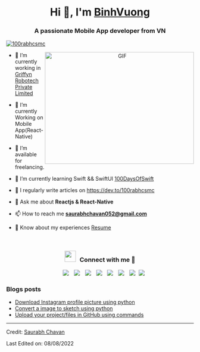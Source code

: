   <h1 align="center">Hi 👋, I'm <a href="http://binhvuong.id.vn/" target="blank">
BinhVuong</a></h1>
<h3 align="center">A passionate Mobile App developer from VN</h3>
<p align="left"> <a href="https://twitter.com/100rabhcsmc" target="blank"><img src="https://img.shields.io/instagram/follow/b1nhvuong?logo=instagram&amp;style=for-the-badge" alt="100rabhcsmc"></a> </p>
<a target="_blank" align="center">
  <img align="right" top="500" height="300" width="400" alt="GIF" src="https://media.giphy.com/media/SWoSkN6DxTszqIKEqv/giphy.gif">
</a>
<ul>
<li>
<p>🔭 I’m currently working in <a href="https://phoenix.tech/griffyn/" target="blank">Griffyn Robotech Private Limited</a></p>
</li>
<li>
<p>🌱 I’m currently Working on Mobile App(React-Native)</p>
</li>
<li>
<p>🤝 I’m available for freelancing.</p>
</li>
<li>
<p>🌱 I’m currently learning Swift &amp;&amp; SwiftUI <a href="https://github.com/100rabhcsmc/100DaysOfSwift" target="blank">100DaysOfSwift</a></p>
</li>
<li>
<p>📝 I regularly write articles on <a href="https://dev.to/100rabhcsmc">https://dev.to/100rabhcsmc</a></p>
</li>
<li>
<p>💬 Ask me about <strong>Reactjs &amp; React-Native</strong></p>
</li>
<li>
<p>📫 How to reach me <strong><a href="mailto:saurabhchavan052@gmail.com">saurabhchavan052@gmail.com</a></strong></p>
</li>
<li>
<p>📄 Know about my experiences <a href="https://github.com/100rabhcsmc/Me.io/blob/master/01SaurabhChavanReactNativeResume.pdf" target="blank">Resume</a></p>
<br>
</li>
</ul>
<h3 align="center"> <img src="https://media.giphy.com/media/iY8CRBdQXODJSCERIr/giphy.gif" width="30" height="30" style="margin-right: 10px;">Connect with me 🤝 </h3>
<p align="center">
 </p><div align="center" class="icons-social" style="margin-left: 10px;">
        <a style="margin-left: 10px;" target="_blank" href="https://www.linkedin.com/in/saurabhmchavan/">
			<img src="https://img.icons8.com/doodle/40/000000/linkedin--v2.png"></a>
        <a style="margin-left: 10px;" target="_blank" href="https://github.com/100rabhcsmc">
		<img src="https://img.icons8.com/doodle/40/000000/github--v1.png"></a>
		<a style="margin-left: 10px;" target="_blank" href="https://stackoverflow.com/users/12053852/saurabh-chavan?tab=profile">
				<img src="https://img.icons8.com/external-tal-revivo-color-tal-revivo/40/000000/external-stack-overflow-is-a-question-and-answer-site-for-professional-logo-color-tal-revivo.png"></a>
	   <a style="margin-left: 10px;" target="_blank" href="https://dev.to/100rabhcsmc">
					<img src="https://img.icons8.com/external-sketchy-juicy-fish/0.6x/external-blog-online-services-sketchy-sketchy-juicy-fish.png"></a>
        <a style="margin-left: 10px;" target="_blank" href="https://instagram.com/100rabhch">
			<img src="https://img.icons8.com/doodle/40/000000/instagram-new--v2.png"></a>
		<a style="margin-left: 10px;" target="_blank" href="https://twitter.com/100rabhcsmc">
			<img src="https://img.icons8.com/doodle/1x/twitter-squared--v2.png"></a>
		<a style="margin-left: 10px;" target="_blank" href="https://www.youtube.com/channel/UC-ZdNkKNHC6KguDqNFKO2Nw?view_as=subscriber">
				<img src="https://img.icons8.com/doodle/1x/youtube--v2.png"></a>
		<a style="margin-left: 5px;" target="_blank" href="https://github.com/100rabhcsmc/Me.io/blob/master/01SaurabhChavanReactNativeResume.pdf">
					<img src="https://img.icons8.com/plasticine/0.5x/resume.png"></a>
      </div>
<p></p>
<h3 id="blogs-posts">Blogs posts</h3>
<!-- BLOG-POST-LIST:START -->
<ul>
<li><a href="https://dev.to/100rabhcsmc/instagram-profile-picture-download-using-python-n2j">Download Instagram profile picture using python</a></li>
<li><a href="https://dev.to/100rabhcsmc/convert-a-image-to-sketch-using-python-3ip1">Convert a image to sketch using python</a></li>
<li><a href="https://dev.to/100rabhcsmc/upload-your-project-files-in-github-using-commands-1hn8">Upload your project/files in GitHub using commands</a></li>
</ul>
<!-- BLOG-POST-LIST:END -->
<hr>
<p>Credit: <a href="https://github.com/100rabhcsmc">Saurabh Chavan</a></p>
<p>Last Edited on: 08/08/2022</p> 
